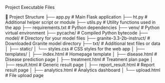 Project Executable Files



📂 Project Structure
├── app.py # Main Flask application ├── ht.py # Additional helper script or module ├── utils.py # Utility functions used in the app ├── requirements.txt # Python dependencies ├── venv/ # Python virtual environment ├── pycache/ # Compiled Python bytecode ├── model/ # Directory for your model files ├── granite-3.3-2b-instruct/ # Downloaded Granite model directory ├── txt/ # Additional text files or data │ ├── static/ │ └── styles.css # CSS styles for the web app │ ├── templates/ │ ├── index.html # Homepage template │ ├── disease.html # Disease prediction page │ ├── treatment.html # Treatment plan page │ ├── result.html # Generic result page │ ├── report_result.html # Report result page │ ├── analytics.html # Analytics dashboard │ └── upload.html # File upload page
